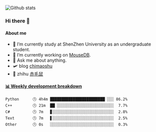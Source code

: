 ![Github stats](https://github-readme-stats.vercel.app/api?username=chimaoshu&show_icons=true&theme=cobalt)

### Hi there 👋

#### About me

- 🏫 I’m currently study at ShenZhen University as an undergraduate student.
- 🔭 I’m currently working on [MouseDB](https://github.com/chimaoshu/MouseDB).
- 💬 Ask me about anything.
- 🛩️ blog  [chimaoshu](https://www.chimaoshu.top)
- 🎯 zhihu  [赤毛鼠](https://www.zhihu.com/people/chi-mao-shu-53/)

<!-- waka-box start -->
#### <a href="https://gist.github.com/e235103f6d3ace58395a9ff863c34467" target="_blank">📊 Weekly development breakdown</a>
```text
Python      🕓 4h4m ████████████████████████▏░░░ 86.2%
C++         🕓 21m  ██▏░░░░░░░░░░░░░░░░░░░░░░░░░  7.7%
C#          🕓 7m   ▊░░░░░░░░░░░░░░░░░░░░░░░░░░░  2.8%
Text        🕓 7m   ▋░░░░░░░░░░░░░░░░░░░░░░░░░░░  2.5%
Other       🕓 0s   ░░░░░░░░░░░░░░░░░░░░░░░░░░░░  0.3%
```
<!-- Powered by https://github.com/YouEclipse/waka-box-go . -->
<!-- waka-box end -->
